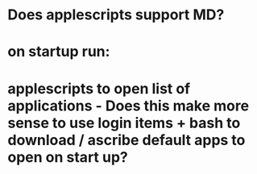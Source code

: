 # Does applescripts support MD?

# on startup run:

# applescripts to open list of applications - Does this make more sense to use login items + bash to download / ascribe default apps to open on start up?
